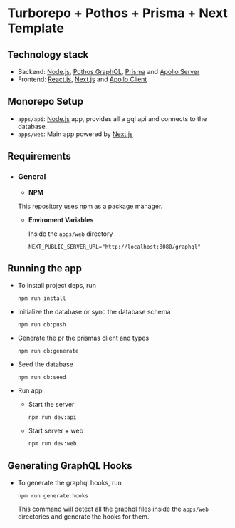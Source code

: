 # Turborepo + Pothos + Prisma + Next Template

## Technology stack

- Backend: [Node.js](https://nodejs.org/en/), [Pothos GraphQL](https://pothos-graphql.dev/), [Prisma](https://www.prisma.io/) and [Apollo Server](https://www.apollographql.com/docs/apollo-server/#:~:text=Apollo%20Server%20is%20an%20open,use%20data%20from%20any%20source.)
- Frontend: [React.js](https://reactjs.org/), [Next.js](https://nextjs.org/) and [Apollo Client](https://www.apollographql.com/docs/react/)

## Monorepo Setup

- `apps/api`: [Node.js](https://nodejs.org/en/) app, provides all a gql api and connects to the database.
- `apps/web`: Main app powered by [Next.js](https://nextjs.org)

## Requirements

- ### General

  - **NPM**

  This repository uses npm as a package manager.

  - **Enviroment Variables**

    Inside the `apps/web` directory

    ```
    NEXT_PUBLIC_SERVER_URL="http://localhost:8080/graphql"
    ```

## Running the app

- To install project deps, run

  ```
  npm run install
  ```

- Initialize the database or sync the database schema

  ```
  npm run db:push
  ```

- Generate the pr the prismas client and types

  ```
  npm run db:generate
  ```

- Seed the database

  ```
  npm run db:seed
  ```

- Run app

  - Start the server

    ```
    npm run dev:api
    ```

  - Start server + web

    ```
    npm run dev:web
    ```

## Generating GraphQL Hooks

- To generate the graphql hooks, run

  ```
  npm run generate:hooks
  ```

  This command will detect all the graphql files inside the `apps/web` directories and generate the hooks for them.
